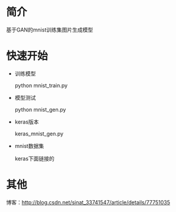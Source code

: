 # 简介
基于GAN的mnist训练集图片生成模型
# 快速开始
* 训练模型

  python mnist_train.py

* 模型测试

  python mnist_gen.py
  
* keras版本

    keras_mnist_gen.py
    
* mnist数据集

    keras下面链接的

 # 其他
 博客：http://blog.csdn.net/sinat_33741547/article/details/77751035
